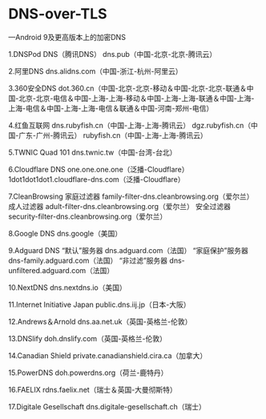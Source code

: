 # DNS-over-TLS
—Android 9及更高版本上的加密DNS

1.DNSPod DNS（腾讯DNS）
dns.pub（中国-北京-北京-腾讯云）

2.阿里DNS
dns.alidns.com（中国-浙江-杭州-阿里云）

3.360安全DNS
dot.360.cn（中国-北京-北京-移动＆中国-北京-北京-联通＆中国-北京-北京-电信＆中国-上海-上海-移动＆中国-上海-上海-联通＆中国-上海-上海-电信＆中国-上海-上海-电信＆联通＆中国-河南-郑州-电信）

4.红鱼互联网
dns.rubyfish.cn（中国-上海-上海-腾讯云）
dgz.rubyfish.cn（中国-广东-广州-腾讯云）
rubyfish.cn（中国-上海-上海-腾讯云）

5.TWNIC Quad 101
dns.twnic.tw（中国-台湾-台北）

6.Cloudflare DNS
one.one.one.one（泛播-Cloudflare）
1dot1dot1dot1.cloudflare-dns.com（泛播-Cloudflare）

7.CleanBrowsing
家庭过滤器
family-filter-dns.cleanbrowsing.org（爱尔兰）
成人过滤器
adult-filter-dns.cleanbrowsing.org（爱尔兰）
‎安全过滤器‎‎
security-filter-dns.cleanbrowsing.org（爱尔兰）

8.Google DNS
dns.google（美国）

9.Adguard DNS
“默认”服务器
dns.adguard.com（法国）
“家庭保护”服务器
dns-family.adguard.com（法国）
“非过滤”服务器
dns-unfiltered.adguard.com（法国）

10.NextDNS
dns.nextdns.io（美国）

11.Internet Initiative Japan
public.dns.iij.jp（日本-大阪）

12.Andrews＆Arnold
dns.aa.net.uk（英国-英格兰-伦敦）

13.DNSlify
doh.dnslify.com（英国-英格兰-伦敦）

14.Canadian Shield
private.canadianshield.cira.ca（加拿大）

15.PowerDNS
doh.powerdns.org（荷兰-鹿特丹）

16.FAELIX
rdns.faelix.net（瑞士＆英国-大曼彻斯特）

17.Digitale Gesellschaft
dns.digitale-gesellschaft.ch（瑞士）
